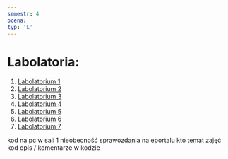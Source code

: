 ```yaml
---
semestr: 4
ocena: 
typ: 'L'
---
```


# Labolatoria:
1. [Labolatorium 1](/Notatki/Semestr%204/Podstawy%20techniki%20mikroprocesorowej%201/Labolatoria/Labolatorium%201/Labolatorium%201.md)
2. [Labolatorium 2](/Notatki/Semestr%204/Podstawy%20techniki%20mikroprocesorowej%201/Labolatoria/Labolatorium%202/Labolatorium%202.md)
3. [Labolatorium 3](/Notatki/Semestr%204/Podstawy%20techniki%20mikroprocesorowej%201/Labolatoria/Labolatorium%203/Labolatorium%203.md)
4. [Labolatorium 4](/Notatki/Semestr%204/Podstawy%20techniki%20mikroprocesorowej%201/Labolatoria/Labolatorium%204/Labolatorium%204.md)
5. [Labolatorium 5](/Notatki/Semestr%204/Podstawy%20techniki%20mikroprocesorowej%201/Labolatoria/Labolatorium%205/Labolatorium%205.md)
6. [Labolatorium 6](/Notatki/Semestr%204/Podstawy%20techniki%20mikroprocesorowej%201/Labolatoria/Labolatorium%206/Labolatorium%206.md)
7. [Labolatorium 7](/Notatki/Semestr%204/Podstawy%20techniki%20mikroprocesorowej%201/Labolatoria/Labolatorium%207/Labolatorium%207.md)



kod na pc w sali
1 nieobecność
sprawozdania na eportalu
kto temat zajęć kod 
opis / komentarze w kodzie
